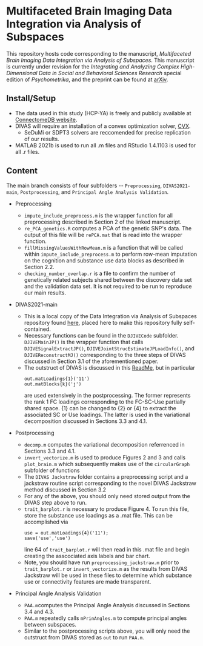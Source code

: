 # Multifaceted Brain Imaging Data Integration via Analysis of Subspaces
This repository hosts code corresponding to the manuscript, *Multifaceted Brain Imaging Data Integration via Analysis of Subspaces*.  This manuscript is currently under revision for the *Integrating and Analyzing Complex High-Dimensional Data in Social and Behavioral Sciences Research* special edition of *Psychometrika*, and the preprint can be found at [arXiv](https://arxiv.org/abs/2408.16791).   

## Install/Setup

- The data used in this study (HCP-YA) is freely and publicly available at [ConnectomeDB website](https://www.humanconnectome.org/study/hcp-young-adult/data-releases).
- DIVAS will require an installation of a convex optimization solver, [CVX](http://cvxr.com/cvx/).
    - SeDuMi or SDPT3 solvers are reccomended for precise replication of our results.
- MATLAB 2021b is used to run all .m files and RStudio 1.4.1103 is used for all .r files.  


## Content

The main branch consists of four subfolders -- `Preprocessing`, `DIVAS2021-main`, `Postprocessing`, and `Principal Angle Analysis Validation`.  

- Preprocessing  
    - `impute_include_preprocess.m` is the wrapper function for all preprocessing described in Section 2 of the linked manuscript.
    - `re_PCA_genetics.R` computes a PCA of the genetic SNP's data.  The output of this file will be `rePCA.mat` that is read into the wrapper function.
    - `fillMissingValuesWithRowMean.m` is a function that will be called within `impute_include_preprocess.m` to perform row-mean imputation on the cognition and substance use data blocks as described in Section 2.2.
    - `checking_number_overlap.r` is a file to confirm the number of genetically related subjects shared between the discovery data set and the validation data set.  It is not required to be run to reproduce our main results.
 
- DIVAS2021-main
    - This is a local copy of the Data Integration via Analysis of Subspaces repository found [here](https://github.com/atacker22dw/DIVAS2021), placed here to make this repository fully self-contained.
    - Necessary functions can be found in the `DJIVECode` subfolder.  `DJIVEMainJP()` is the wrapper function that calls `DJIVESignalExtractJP()`, `DJIVEJointStrucEstimateJPLoadInfo()`, and `DJIVEReconstructMJ()` corresponding to the three steps of DIVAS discussed in Section 3.1 of the aforementioned paper.
    - The outstruct of DIVAS is discussed in this [ReadMe](https://github.com/atacker22dw/DIVAS2021), but in particular
      ```
      out.matLoadings{1}('11')
      out.matBlocks{k}('j')
      ```
      are used extensively in the postprocessing.  The former represents the rank 1 FC loadings corresponding to the FC-SC-Use partially shared space.  {1} can be changed to {2} or {4} to extract the associated SC or Use loadings.  The latter is used in the variational decomposition discussed in Sections 3.3 and 4.1.

- Postprocessing
    - `decomp.m` computes the variational decomposition referrenced in Sections 3.3 and 4.1.  
    - `invert_vectorize.m` is used to produce Figures 2 and 3 and calls `plot_brain.m` which subsequently makes use of the `circularGraph` subfolder of functions
    - The `DIVAS Jackstraw` folder contains a preprocessing script and a jackstraw routine script corresponding to the novel DIVAS Jackstraw method discussed in Section 3.2
    - For any of the above, you should only need stored output from the DIVAS step above to run.  
    - `trait_barplot.r` is necessary to produce Figure 4.  To run this file, store the substance use loadings as a .mat file.  This can be accomplished via
      ```
      use = out.matLoadings{4}('11');
      save('use','use')
      ```
      line 64 of `trait_barplot.r` will then read in this .mat file and begin creating the asscociated axis labels and bar chart.
    - Note, you should have run `preprocessing_jackstraw.m` prior to `trait_barplot.r` or `invert_vectorize.m` as the results from DIVAS Jackstraw will be used in these files to determine which substance use or connectivity features are made transparent.  
      
 
- Principal Angle Analysis Validation
    - `PAA.m`computes the Principal Angle Analysis discussed in Sections 3.4 and 4.3.
    - `PAA.m` repeatedly calls `mPrinAngles.m` to compute principal angles between subspaces.
    - Similar to the postprocessing scripts above, you will only need the outstruct from DIVAS stored as `out` to run `PAA.m`.





